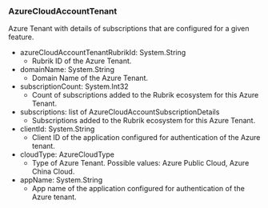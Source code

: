 ### AzureCloudAccountTenant
Azure Tenant with details of subscriptions that are configured for a given feature.

- azureCloudAccountTenantRubrikId: System.String
  - Rubrik ID of the Azure Tenant.
- domainName: System.String
  - Domain Name of the Azure Tenant.
- subscriptionCount: System.Int32
  - Count of subscriptions added to the Rubrik ecosystem for this Azure Tenant.
- subscriptions: list of AzureCloudAccountSubscriptionDetails
  - Subscriptions added to the Rubrik ecosystem for this Azure Tenant.
- clientId: System.String
  - Client ID of the application configured for authentication of the Azure tenant.
- cloudType: AzureCloudType
  - Type of Azure Tenant. Possible values: Azure Public Cloud, Azure China Cloud.
- appName: System.String
  - App name of the application configured for authentication of the Azure tenant.
